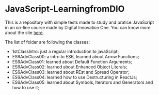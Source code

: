 # JavaScript-LearningfromDIO
This is a repository with simple tests made to study and pratice JavaScript in an on-line course made by Digital Innovation One.
You can know more about the site [here](https://web.digitalinnovation.one).

The list of folder are following the classes:
- 1stClassIntro: just a regular introduction to javaScript;
- ES6AdvClass00:  a intro to ES6, learned about Arrow Functions;
- ES6AdvClass01:  learned about Default Function Arguments;
- ES6AdvClass02:  learned about Enhanced Object Literals;
- ES6AdvClass03:  learned about REst and Spread Operator;
- ES6AdvClass04:  learned how to use Destructuring in ReactJs;
- ES6AdvClass05:  learned about Symbols, Iterators and Generators and how to use it;
